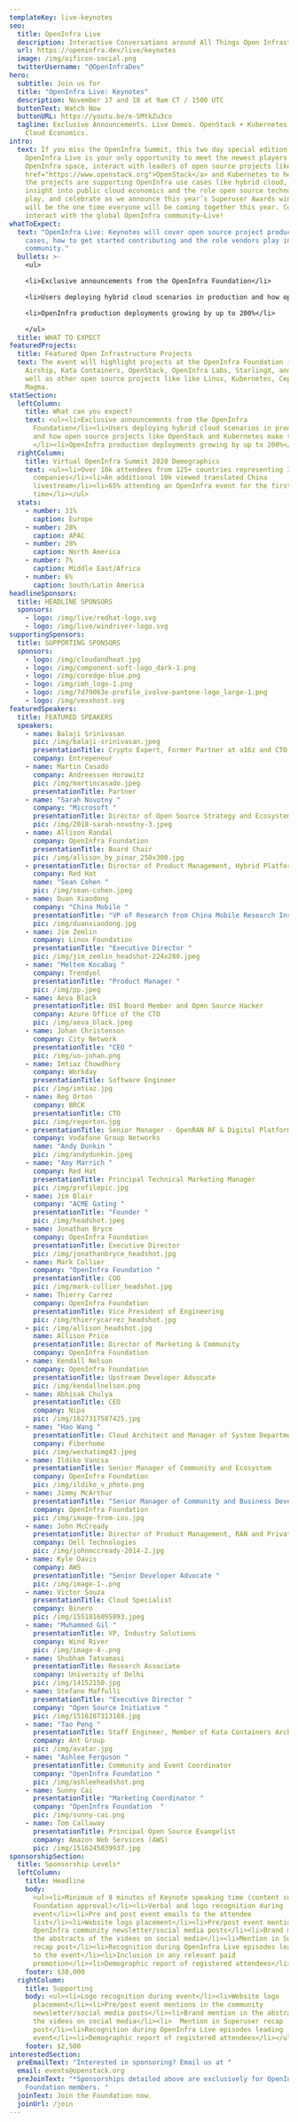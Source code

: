 ```yaml
---
templateKey: live-keynotes
seo:
  title: OpenInfra Live
  description: Interactive Conversations around All Things Open Infrastructure
  url: https://openinfra.dev/live/keynotes
  image: /img/oificon-social.png
  twitterUsername: "@OpenInfraDev"
hero:
  subtitle: Join us for
  title: "OpenInfra Live: Keynotes"
  description: November 17 and 18 at 9am CT / 1500 UTC
  buttonText: Watch Now
  buttonURL: https://youtu.be/e-SMtkZu3co
  tagline: Exclusive Announcements. Live Demos. OpenStack + Kubernetes. Hybrid
    Cloud Economics.
intro:
  text: If you miss the OpenInfra Summit, this two day special edition of
    OpenInfra Live is your only opportunity to meet the newest players to the
    OpenInfra space, interact with leaders of open source projects like <a
    href="https://www.openstack.org">OpenStack</a> and Kubernetes to hear how
    the projects are supporting OpenInfra use cases like hybrid cloud, gain
    insight into public cloud economics and the role open source technologies
    play, and celebrate as we announce this year’s Superuser Awards winner. This
    will be the one time everyone will be coming together this year. Come
    interact with the global OpenInfra community—Live!
whatToExpect:
  text: "OpenInfra Live: Keynotes will cover open source project production use
    cases, how to get started contributing and the role vendors play in the
    community."
  bullets: >-
    <ul>

    <li>Exclusive announcements from the OpenInfra Foundation</li>

    <li>Users deploying hybrid cloud scenarios in production and how open source projects like OpenStack and Kubernetes make them scale</li>

    <li>OpenInfra production deployments growing by up to 200%</li>

    </ul>
  title: WHAT TO EXPECT
featuredProjects:
  title: Featured Open Infrastructure Projects
  text: The event will highlight projects at the OpenInfra Foundation including
    Airship, Kata Containers, OpenStack, OpenInfra Labs, StarlingX, and Zuul as
    well as other open source projects like like Linux, Kubernetes, Ceph, and
    Magma.
statSection:
  leftColumn:
    title: What can you expect?
    text: <ul><li>Exclusive announcements from the OpenInfra
      Foundation</li><li>Users deploying hybrid cloud scenarios in production
      and how open source projects like OpenStack and Kubernetes make them scale
      </li><li>OpenInfra production deployments growing by up to 200%</li></ul>
  rightColumn:
    title: Virtual OpenInfra Summit 2020 Demographics
    text: <ul><li>Over 10k attendees from 125+ countries representing 3,200
      companies</li><li>An additional 10k viewed translated China
      livestream</li><li>65% attending an OpenInfra event for the first
      time</li></ul>
  stats:
    - number: 31%
      caption: Europe
    - number: 28%
      caption: APAC
    - number: 28%
      caption: North America
    - number: 7%
      caption: Middle East/Africa
    - number: 6%
      caption: South/Latin America
headlineSponsors:
  title: HEADLINE SPONSORS
  sponsors:
    - logo: /img/live/redhat-logo.svg
    - logo: /img/live/windriver-logo.svg
supportingSponsors:
  title: SUPPORTING SPONSORS
  sponsors:
    - logo: /img/cloudandheat.jpg
    - logo: /img/component-soft-logo_dark-1.png
    - logo: /img/coredge-blue.png
    - logo: /img/imh_logo-1.png
    - logo: /img/7d79063e-profile_ivolve-pantone-logo_large-1.png
    - logo: /img/vexxhost.svg
featuredSpeakers:
  title: FEATURED SPEAKERS
  speakers:
    - name: Balaji Srinivasan
      pic: /img/balaji-srinivasan.jpeg
      presentationTitle: Crypto Expert, Former Partner at a16z and CTO of Coinbase
      company: Entrepeneur
    - name: Martin Casado
      company: Andreessen Horowitz
      pic: /img/martincasado.jpeg
      presentationTitle: Partner
    - name: "Sarah Novotny "
      company: "Microsoft "
      presentationTitle: Director of Open Source Strategy and Ecosystem
      pic: /img/2018-sarah-novotny-3.jpeg
    - name: Allison Randal
      company: OpenInfra Foundation
      presentationTitle: Board Chair
      pic: /img/allison_by_pinar_250x300.jpg
    - presentationTitle: Director of Product Management, Hybrid Platforms
      company: Red Hat
      name: "Sean Cohen "
      pic: /img/sean-cohen.jpeg
    - name: Duan Xiaodong
      company: "China Mobile "
      presentationTitle: "VP of Research from China Mobile Research Institute "
      pic: /img/duanxiaodong.jpg
    - name: Jim Zemlin
      company: Linux Foundation
      presentationTitle: "Executive Director "
      pic: /img/jim_zemlin_headshot-224x280.jpeg
    - name: "Meltem Kocabaş "
      company: Trendyol
      presentationTitle: "Product Manager "
      pic: /img/pp.jpeg
    - name: Aeva Black
      presentationTitle: OSI Board Member and Open Source Hacker
      company: Azure Office of the CTO
      pic: /img/aeva_black.jpeg
    - name: Johan Christenson
      company: City Network
      presentationTitle: "CEO "
      pic: /img/uo-johan.png
    - name: Imtiaz Chowdhury
      company: Workday
      presentationTitle: Software Engineer
      pic: /img/imtiaz.jpg
    - name: Reg Orton
      company: BRCK
      presentationTitle: CTO
      pic: /img/regorton.jpg
    - presentationTitle: Senior Manager - OpenRAN RF & Digital Platform Development
      company: Vodafone Group Networks
      name: "Andy Dunkin "
      pic: /img/andydunkin.jpeg
    - name: "Amy Marrich "
      company: Red Hat
      presentationTitle: Principal Technical Marketing Manager
      pic: /img/profilepic.jpg
    - name: Jim Blair
      company: "ACME Gating "
      presentationTitle: "Founder "
      pic: /img/headshot.jpeg
    - name: Jonathan Bryce
      company: OpenInfra Foundation
      presentationTitle: Executive Director
      pic: /img/jonathanbryce_headshot.jpg
    - name: Mark Collier
      company: "OpenInfra Foundation "
      presentationTitle: COO
      pic: /img/mark-collier_headshot.jpg
    - name: Thierry Carrez
      company: OpenInfra Foundation
      presentationTitle: Vice President of Engineering
      pic: /img/thierrycarrez_headshot.jpg
    - pic: /img/allison_headshot.jpg
      name: Allison Price
      presentationTitle: Director of Marketing & Community
      company: OpenInfra Foundation
    - name: Kendall Nelson
      company: OpenInfra Foundation
      presentationTitle: Upstream Developer Advocate
      pic: /img/kendallnelson.png
    - name: Abhisak Chulya
      presentationTitle: CEO
      company: Nipa
      pic: /img/1627317587425.jpg
    - name: "Hao Wang "
      presentationTitle: Cloud Architect and Manager of System Department
      company: Fiberhome
      pic: /img/wechatimg43.jpeg
    - name: Ildiko Vancsa
      presentationTitle: Senior Manager of Community and Ecosystem
      company: OpenInfra Foundation
      pic: /img/ildiko_v_photo.png
    - name: Jimmy McArthur
      presentationTitle: "Senior Manager of Community and Business Development "
      company: OpenInfra Foundation
      pic: /img/image-from-ios.jpg
    - name: John McCready
      presentationTitle: Director of Product Management, RAN and Private Mobility Solutions
      company: Dell Technologies
      pic: /img/johnmccready-2014-2.jpg
    - name: Kyle Davis
      company: AWS
      presentationTitle: "Senior Developer Advocate "
      pic: /img/image-1-.png
    - name: Victor Souza
      presentationTitle: Cloud Specialist
      company: Binero
      pic: /img/1551816095093.jpeg
    - name: "Muhammed Gil "
      presentationTitle: VP, Industry Solutions
      company: Wind River
      pic: /img/image-4-.png
    - name: Shubham Tatvamasi
      presentationTitle: Research Associate
      company: University of Delhi
      pic: /img/14152150.jpg
    - name: Stefano Maffulli
      presentationTitle: "Executive Director "
      company: "Open Source Initiative "
      pic: /img/1516287313188.jpg
    - name: "Tao Peng "
      presentationTitle: Staff Engineer, Member of Kata Containers Architecture Committee
      company: Ant Group
      pic: /img/avatar.jpg
    - name: "Ashlee Ferguson "
      presentationTitle: Community and Event Coordinator
      company: "OpenInfra Foundation "
      pic: /img/ashleeheadshot.png
    - name: Sunny Cai
      presentationTitle: "Marketing Coordinator "
      company: "OpenInfra Foundation  "
      pic: /img/sunny-cai.png
    - name: Tom Callaway
      presentationTitle: Principal Open Source Evangelist
      company: Amazon Web Services (AWS)
      pic: /img/1516245039937.jpg
sponsorshipSection:
  title: Sponsorship Levels*
  leftColumn:
    title: Headline
    body:
      <ul><li>Minimum of 8 minutes of Keynote speaking time (content subject to
      Foundation approval)</li><li>Verbal and logo recognition during
      event</li><li>Pre and post event emails to the attendee
      list</li><li>Website logo placement</li><li>Pre/post event mentions in the
      OpenInfra community newsletter/social media posts</li><li>Brand mention in
      the abstracts of the videos on social media</li><li>Mention in Superuser
      recap post</li><li>Recognition during OpenInfra Live episodes leading up
      to the event</li><li>Inclusion in any relevant paid
      promotion</li><li>Demographic report of registered attendees</li></ul>
    footer: $30,000
  rightColumn:
    title: Supporting
    body: <ul><li>Logo recognition during event</li><li>Website logo
      placement</li><li>Pre/post event mentions in the community
      newsletter/social media posts</li><li>Brand mention in the abstracts of
      the videos on social media</li><li>  Mention in Superuser recap
      post</li><li>Recognition during OpenInfra Live episodes leading  up to the
      event</li><li>Demographic report of registered attendees</li></ul>
    footer: $2,500
interestedSection:
  preEmailText: "Interested in sponsoring? Email us at "
  email: events@openstack.org
  preJoinText: "*Sponsorships detailed above are exclusively for OpenInfra
    Foundation members. "
  joinText: Join the Foundation now.
  joinUrl: /join
---
```

